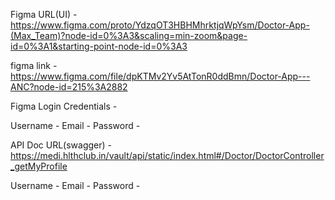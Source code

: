 Figma URL(UI) - https://www.figma.com/proto/YdzqOT3HBHMhrktjqWpYsm/Doctor-App-(Max_Team)?node-id=0%3A3&scaling=min-zoom&page-id=0%3A1&starting-point-node-id=0%3A3 

figma link - https://www.figma.com/file/dpKTMv2Yv5AtTonR0ddBmn/Doctor-App---ANC?node-id=215%3A2882

Figma Login Credentials - 

Username -
Email - 
Password -

API Doc URL(swagger) - https://medi.hlthclub.in/vault/api/static/index.html#/Doctor/DoctorController_getMyProfile


Username - 
Email - 
Password -

